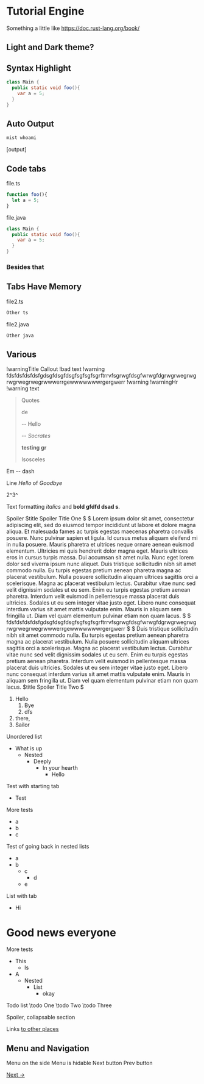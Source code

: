 
# Tutorial Engine

Something a little like https://doc.rust-lang.org/book/

## Light and Dark theme?

## Syntax Highlight
```java
class Main {
  public static void foo(){
    var a = 5;
  }
}
```

## Auto Output

```sh
mist whoami
```
[output]


## Code tabs

file.ts
```typescript
function foo(){
  let a = 5;
}
```
file.java
```java
class Main {
  public static void foo(){
    var a = 5;
  }
}
```

### Besides that

## Tabs Have Memory

file2.ts
```typescript
Other ts
```
file2.java
```java
Other java
```

## Various

!warningTitle Callout
!bad text
!warning fdsfdsfdsfdsfgdsgfdsgfdsgfsgfsgfsgrftrrvfsgrwgfdsgfwrwgfdgrwgrwegrwgrwgrwegrwegrwwwerrgewwwwwwwrgergwerr
!warning
!warningHr
!warning text


> Quotes
>
> de
>
> -- Hello
>
> -- *Socrates*
>
> **testing gr**
>
>Isosceles



Em -- dash

Line *Hello* of *Goodbye*

2^3^

Text formatting *italics* and **bold gfdfd dsad s**.

Spoiler
$title Spoiler Title One
$
$ Lorem ipsum dolor sit amet, consectetur adipiscing elit, sed do eiusmod tempor incididunt ut labore et dolore magna aliqua. Et malesuada fames ac turpis egestas maecenas pharetra convallis posuere. Nunc pulvinar sapien et ligula. Id cursus metus aliquam eleifend mi in nulla posuere. Mauris pharetra et ultrices neque ornare aenean euismod elementum. Ultricies mi quis hendrerit dolor magna eget. Mauris ultrices eros in cursus turpis massa. Dui accumsan sit amet nulla. Nunc eget lorem dolor sed viverra ipsum nunc aliquet. Duis tristique sollicitudin nibh sit amet commodo nulla. Eu turpis egestas pretium aenean pharetra magna ac placerat vestibulum. Nulla posuere sollicitudin aliquam ultrices sagittis orci a scelerisque. Magna ac placerat vestibulum lectus. Curabitur vitae nunc sed velit dignissim sodales ut eu sem. Enim eu turpis egestas pretium aenean pharetra. Interdum velit euismod in pellentesque massa placerat duis ultricies. Sodales ut eu sem integer vitae justo eget. Libero nunc consequat interdum varius sit amet mattis vulputate enim. Mauris in aliquam sem fringilla ut. Diam vel quam elementum pulvinar etiam non quam lacus.
$
$ fdsfdsfdsfdsfgdsgfdsgfdsgfsgfsgfsgrftrrvfsgrwgfdsgfwrwgfdgrwgrwegrwgrwgrwegrwegrwwwerrgewwwwwwwrgergwerr
$
$ Duis tristique sollicitudin nibh sit amet commodo nulla. Eu turpis egestas pretium aenean pharetra magna ac placerat vestibulum. Nulla posuere sollicitudin aliquam ultrices sagittis orci a scelerisque. Magna ac placerat vestibulum lectus. Curabitur vitae nunc sed velit dignissim sodales ut eu sem. Enim eu turpis egestas pretium aenean pharetra. Interdum velit euismod in pellentesque massa placerat duis ultricies. Sodales ut eu sem integer vitae justo eget. Libero nunc consequat interdum varius sit amet mattis vulputate enim. Mauris in aliquam sem fringilla ut. Diam vel quam elementum pulvinar etiam non quam lacus.
$title Spoiler Title Two
$


1. Hello
    1. Bye
    1. dfs
1. there,
1. Sailor

Unordered list
* What is up
  * Nested
    * Deeply
      * In your hearth
        - Hello

Test with starting tab
  * Test

More tests
* a 
* b
* c

Test of going back in nested lists
* a
* b
  * c
    * d
  * e

List with tab
- Hi
# Good news everyone

More tests
- This
  - Is
- A
  - Nested
    - List
      - okay

Todo list
\todo One 
\todo Two 
\todo Three

Spoiler, collapsable section

Links [to other places](https://doc.rust-lang.org/book/#the-rust-programming-language)

## Menu and Navigation
Menu on the side
Menu is hidable
Next button
Prev button


[Next ->](chapter1/index.md)



